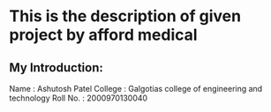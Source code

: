 # This is the description of given project by afford medical


## My Introduction:

Name : Ashutosh Patel
College : Galgotias college of engineering and technology
Roll No. : 2000970130040
